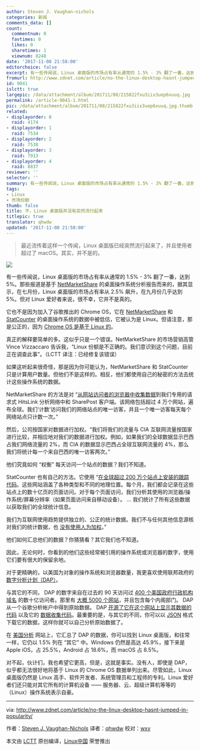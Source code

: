 ```yaml
---
author: Steven J. Vaughan-nichols
categories: 新闻
comments_data: []
count:
  commentnum: 0
  favtimes: 0
  likes: 0
  sharetimes: 1
  viewnum: 8248
date: '2017-11-08 21:58:00'
editorchoice: false
excerpt: 有一些传闻说，Linux 桌面版的市场占有率从通常的 1.5% - 3% 翻了一番，达到 5%。真正的解释要简单的多。这似乎只是一个错误。
fromurl: http://www.zdnet.com/article/no-the-linux-desktop-hasnt-jumped-in-popularity/
id: 9041
islctt: true
largepic: /data/attachment/album/201711/08/215822fxu3iix3uep6xuuq.jpg
permalink: /article-9041-1.html
pic: /data/attachment/album/201711/08/215822fxu3iix3uep6xuuq.jpg.thumb.jpg
related:
- displayorder: 0
  raid: 4174
- displayorder: 1
  raid: 7534
- displayorder: 2
  raid: 7538
- displayorder: 3
  raid: 7913
- displayorder: 4
  raid: 8837
reviewer: ''
selector: ''
summary: 有一些传闻说，Linux 桌面版的市场占有率从通常的 1.5% - 3% 翻了一番，达到 5%。真正的解释要简单的多。这似乎只是一个错误。
tags:
- Linux
- 市场份额
thumb: false
title: 不，Linux 桌面版并没有突然流行起来
titlepic: true
translator: qhwdw
updated: '2017-11-08 21:58:00'
---
```



> 
> 最近流传着这样一个传闻，Linux 桌面版已经突然流行起来了，并且使用者超过了 macOS。其实，并不是的。
> 
> 
> 


![](/data/attachment/album/201711/08/215822fxu3iix3uep6xuuq.jpg)


有一些传闻说，Linux 桌面版的市场占有率从通常的 1.5% - 3% 翻了一番，达到 5%。那些报道是基于 [NetMarketShare](https://www.netmarketshare.com/) 的桌面操作系统分析报告而来的，据其显示，在七月份，Linux 桌面版的市场占有率从 2.5% 飙升，在九月份几乎达到 5%。但对 Linux 爱好者来说，很不幸，它并不是真的。


它也不是因为加入了谷歌推出的 Chrome OS，它在 [NetMarketShare](https://www.netmarketshare.com/) 和 [StatCounter](https://statcounter.com/) 的桌面操作系统的数据中被低估，它被认为是 Linux。但请注意，那是公正的，因为 [Chrome OS 是基于 Linux 的](http://www.zdnet.com/article/the-secret-origins-of-googles-chrome-os/)。


真正的解释要简单的多。这似乎只是一个错误。NetMarketShare 的市场营销高管 Vince Vizzaccaro 告诉我，“Linux 份额是不正确的。我们意识到这个问题，目前正在调查此事”。（LCTT 译注：已经修复该错误）


如果这听起来很奇怪，那是因为你可能认为，NetMarketShare 和 StatCounter 只是计算用户数量。但他们不是这样的。相反，他们都使用自己的秘密的方法去统计这些操作系统的数据。


NetMarketShare 的方法是对 “[从网站访问者的浏览器中收集数据](http://www.netmarketshare.com/faq.aspx#Methodology)到我们专用的请求式 HitsLink 分析网络中和 SharePost 客户端。该网络包括超过 4 万个网站，遍布全球。我们‘计数’访问我们的网络站点的唯一访客，并且一个唯一访客每天每个网络站点只计数一次。”


然后，公司按国家对数据进行加权。“我们将我们的流量与 CIA 互联网流量按国家进行比较，并相应地对我们的数据进行加权。例如，如果我们的全球数据显示巴西占我们网络流量的 2%，而 CIA 的数据显示巴西占全球互联网流量的 4%，那么我们将统计每一个来自巴西的唯一访客两次。”


他们究竟如何 “权衡” 每天访问一个站点的数据？我们不知道。


StatCounter 也有自己的方法。它使用 “[在全球超过 200 万个站点上安装的跟踪代码](http://gs.statcounter.com/faq#methodology)。这些网站涵盖了各种类型和不同的地理位置。每个月，我们都会记录在这些站点上的数十亿页的页面访问。对于每个页面访问，我们分析其使用的浏览器/操作系统/屏幕分辨率（如果页面访问来自移动设备）。 ... 我们统计了所有这些数据以获取我们的全球统计信息。


我们为互联网使用趋势提供独立的、公正的统计数据。我们不与任何其他信息源核对我们的统计数据，也 [没有使用人为加权](http://gs.statcounter.com/faq#no-weighting)。”


他们如何汇总他们的数据？你猜猜看？其它我们也不知道。


因此，无论何时，你看到的他们这些经常被引用的操作系统或浏览器的数字，使用它们要有很大的保留余地。


对于更精确的，以美国为对象的操作系统和浏览器数量，我更喜欢使用联邦政府的 [数字分析计划（DAP）](https://www.digitalgov.gov/services/dap/)。


与其它的不同， DAP 的数字来自在过去的 90 天访问过 [400 个美国政府行政机构域名](https://analytics.usa.gov/data/live/second-level-domains.csv) 的数十亿访问者。那里有 [大概 5000 个网站](https://analytics.usa.gov/data/live/sites.csv)，并且包含每个内阁部门。 DAP 从一个谷歌分析帐户中得到原始数据。 DAP [开源了它在这个网站上显示其数据的代码](https://github.com/GSA/analytics.usa.gov) 以及它的 [数据收集代码](https://github.com/18F/analytics-reporter)。最重要的是，与其它的不同，你可以以 [JSON](http://json.org/) 格式下载它的数据，这样你就可以自己分析原始数据了。


在 [美国分析](https://analytics.usa.gov/) 网站上，它汇总了 DAP 的数据，你可以找到 Linux 桌面版，和往常一样，它仍以 1.5% 列在 “其它” 中。Windows 仍然是高达 45.9%，接下来是 Apple iOS，占 25.5%，Android 占 18.6%，而 macOS 占 8.5%。


对不起，伙计们，我也希望它更高，但是，这就是事实。没有人，即使是 DAP，似乎都无法很好地将基于 Linux 的 Chrome OS 数据单列出来。尽管如此，Linux 桌面版仍然是 Linux 高手、软件开发者、系统管理员和工程师的专利。Linux 爱好者们还只能对其它所有的计算机设备 —— 服务器、云、超级计算机等等的（Linux）操作系统表示自豪。




---


via: <http://www.zdnet.com/article/no-the-linux-desktop-hasnt-jumped-in-popularity/>


作者：[Steven J. Vaughan-Nichols](http://www.zdnet.com/meet-the-team/us/steven-j-vaughan-nichols/)  译者：[qhwdw](https://github.com/qhwdw) 校对：[wxy](https://github.com/wxy)


本文由 [LCTT](https://github.com/LCTT/TranslateProject) 原创编译，[Linux中国](https://linux.cn/) 荣誉推出
